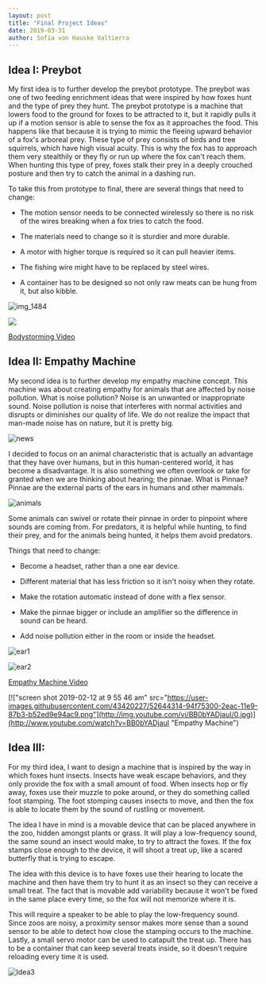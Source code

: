 ```yaml
---
layout: post
title: "Final Project Ideas"
date: 2019-03-31
author: Sofia von Hauske Valtierra
---
```


## Idea I: Preybot

My first idea is to further develop the preybot prototype. The preybot was one of two feeding enrichment ideas that were inspired by how foxes hunt and the type of prey they hunt. The preybot prototype is a machine that lowers food to the ground for foxes to be attracted to it,  but it rapidly pulls it up if a motion sensor is able to sense the fox as it approaches the food. This happens like that because it is trying to mimic the fleeing upward behavior of a fox's arboreal prey. These type of prey consists of birds and tree squirrels, which have high visual acuity.  This is why the fox has to approach them very stealthily or they fly or run up where the fox can't reach them. When hunting this type of prey, foxes stalk their prey in a deeply crouched posture and then try to catch the animal in a dashing run.

To take this from prototype to final, there are several things that need to change:

- The motion sensor needs to be connected wirelessly so there is no risk of the wires breaking when a fox tries to catch the food.

- The materials need to change so it is sturdier and more durable.

- A motor with higher torque is required so it can pull heavier items.

- The fishing wire might have to be replaced by steel wires. 

- A container has to be designed so not only raw meats can be hung from it, but also kibble. 


![img_1484](https://user-images.githubusercontent.com/43420227/53420046-07862980-39a9-11e9-80ad-2e301a555372.jpg)

[![](http://img.youtube.com/vi/WYKcjypKHa4/0.jpg)](http://www.youtube.com/watch?v=WYKcjypKHa4 "Bodystorming")

[Bodystorming Video](https://vimeo.com/319504079)

## Idea II: Empathy Machine

My second idea is to further develop my empathy machine concept. This machine was about creating empathy for animals that are affected by noise pollution. What is noise pollution? Noise is an unwanted or inappropriate sound. Noise pollution is noise that interferes with normal activities and disrupts or diminishes our quality of life.  We do not realize the impact that man-made noise has on nature, but it is pretty big.  

![news](https://user-images.githubusercontent.com/43420227/52544882-9f68fe00-2d81-11e9-8205-5e219b9a1b24.jpg)

I decided to focus on an animal characteristic that is actually an advantage that they have over humans, but in this human-centered world, it has become a disadvantage. It is also something we often overlook or take for granted when we are thinking about hearing; the pinnae. What is Pinnae? Pinnae are the external parts of the ears in humans and other mammals. 

![animals](https://user-images.githubusercontent.com/43420227/52544539-66c82500-2d7f-11e9-8a3a-cbe71294bc40.jpg)

Some animals can swivel or rotate their pinnae in order to pinpoint where sounds are coming from. For predators, it is helpful while hunting, to find their prey, and for the animals being hunted, it helps them avoid predators.  

Things that need to change:

- Become a headset, rather than a one ear device.

- Different material that has less friction so it isn't noisy when they rotate.

- Make the rotation automatic instead of done with a flex sensor.

- Make the pinnae bigger or include an amplifier so the difference in sound can be heard. 

- Add noise pollution either in the room or inside the headset.

![ear1](https://user-images.githubusercontent.com/43420227/52611345-381b7e80-2e53-11e9-9f50-0bd5ce787e3e.JPG)

![ear2](https://user-images.githubusercontent.com/43420227/52611346-381b7e80-2e53-11e9-8069-de30ddbe957f.JPG)

[Empathy Machine Video](https://vimeo.com/316803913)
 
[!["screen shot 2019-02-12 at 9 55 46 am" src="https://user-images.githubusercontent.com/43420227/52644314-94f75300-2eac-11e9-87b3-b52ed9e94ac9.png"](http://img.youtube.com/vi/BB0bYADjauI/0.jpg)](http://www.youtube.com/watch?v=BB0bYADjauI "Empathy Machine")

## Idea III:

For my third idea, I want to design a machine that is inspired by the way in which foxes hunt insects. Insects have weak escape behaviors, and they only provide the fox with a small amount of food. When insects hop or fly away, foxes use their muzzle to poke around, or they do something called foot stamping. The foot stomping causes insects to move, and then the fox is able to locate them by the sound of rustling or movement. 

The idea I have in mind is a movable device that can be placed anywhere in the zoo, hidden amongst plants or grass. It will play a low-frequency sound, the same sound an insect would make, to try to attract the foxes. If the fox stamps close enough to the device, it will shoot a treat up, like a scared butterfly that is trying to escape. 

The idea with this device is to have foxes use their hearing to locate the machine and then have them try to hunt it as an insect so they can receive a small treat. The fact that is movable add variability because it won't be fixed in the same place every time, so the fox will not memorize where it is. 

This will require a speaker to be able to play the low-frequency sound. Since zoos are noisy, a proximity sensor makes more sense than a sound sensor to be able to detect how close the stamping occurs to the machine. Lastly, a small servo motor can be used to catapult the treat up. There has to be a container that can keep several treats inside, so it doesn't require reloading every time it is used. 

![Idea3](https://user-images.githubusercontent.com/43420227/55293858-fe81e100-53c8-11e9-9a48-7ead562cd174.jpg)

